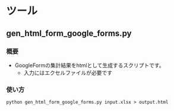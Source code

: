 # ツール

## gen_html_form_google_forms.py

### 概要
* GoogleFormの集計結果をhtmlとして生成するスクリプトです。
  * 入力にはエクセルファイルが必要です

### 使い方
```
python gen_html_form_google_forms.py input.xlsx > output.html
```

